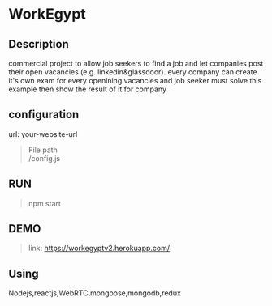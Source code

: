 # WorkEgypt
## Description
commercial project to allow job seekers to find a job and let companies post their open vacancies (e.g. linkedin&glassdoor).
every company can create it's own exam for every openining vacancies and job seeker must solve this example then show the result of it for company

## configuration
  url: your-website-url

>  File path <br> /config.js
 
  
## RUN
 > npm start
 
## DEMO
> link: https://workegyptv2.herokuapp.com/
## Using 
Nodejs,reactjs,WebRTC,mongoose,mongodb,redux
